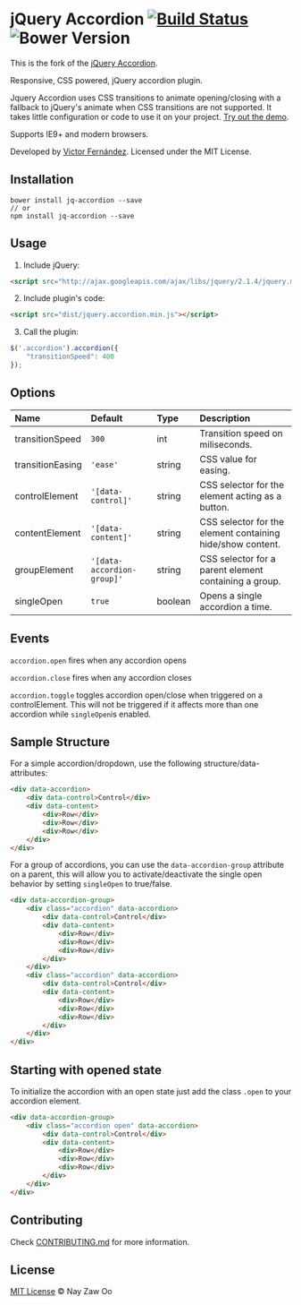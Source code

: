 # jQuery Accordion [![Build Status](https://secure.travis-ci.org/nayzawoo/jquery-accordion.svg?branch=master)](https://travis-ci.org/nayzawoo/jquery-accordion) ![Bower Version](https://badge.fury.io/bo/jq-accordion.svg)

This is the fork of the [jQuery Accordion](https://github.com/vctrfrnndz/jquery-accordion).

Responsive, CSS powered, jQuery accordion plugin.

Jquery Accordion uses CSS transitions to animate opening/closing with a fallback to jQuery's animate when CSS transitions are not supported. It takes little configuration or code to use it on your project. [Try out the demo](//nayzawoo.github.io/jquery-accordion).

Supports IE9+ and modern browsers.

Developed by [Victor Fernández](http://github.com/vctrfrnndz). Licensed under the MIT License.

## Installation

	bower install jq-accordion --save
	// or
	npm install jq-accordion --save

## Usage

1. Include jQuery:

```html
<script src="http://ajax.googleapis.com/ajax/libs/jquery/2.1.4/jquery.min.js"></script>
```

2. Include plugin's code:

```html
<script src="dist/jquery.accordion.min.js"></script>
```

3. Call the plugin:

```javascript
$('.accordion').accordion({
    "transitionSpeed": 400
});
```

## Options

Name             | Default                    | Type    | Description
:----------------|:---------------------------|:--------|:-----------
transitionSpeed  | `300`                      | int     | Transition speed on miliseconds.
transitionEasing | `'ease'`                   | string  | CSS value for easing.
controlElement   | `'[data-control]'`         | string  | CSS selector for the element acting as a button.
contentElement   | `'[data-content]'`         | string  | CSS selector for the element containing hide/show content.
groupElement     | `'[data-accordion-group]'` | string  | CSS selector for a parent element containing a group.
singleOpen       | `true`                     | boolean | Opens a single accordion a time.

## Events

`accordion.open` fires when any accordion opens

`accordion.close` fires when any accordion closes

`accordion.toggle` toggles accordion open/close when triggered on a controlElement. This will not be triggered if it affects more than one accordion while `singleOpen`is enabled.

## Sample Structure

For a simple accordion/dropdown, use the following structure/data-attributes:

```html
<div data-accordion>
    <div data-control>Control</div>
    <div data-content>
        <div>Row</div>
        <div>Row</div>
        <div>Row</div>
    </div>
</div>
```

For a group of accordions, you can use the `data-accordion-group` attribute on a parent, this will allow you to activate/deactivate the single open behavior by setting `singleOpen` to true/false.

```html
<div data-accordion-group>
    <div class="accordion" data-accordion>
        <div data-control>Control</div>
        <div data-content>
            <div>Row</div>
            <div>Row</div>
            <div>Row</div>
        </div>
    </div>
    <div class="accordion" data-accordion>
        <div data-control>Control</div>
        <div data-content>
            <div>Row</div>
            <div>Row</div>
            <div>Row</div>
        </div>
    </div>
</div>
```

## Starting with opened state

To initialize the accordion with an open state just add the class `.open` to your accordion element.

```html
<div data-accordion-group>
    <div class="accordion open" data-accordion>
        <div data-control>Control</div>
        <div data-content>
            <div>Row</div>
            <div>Row</div>
            <div>Row</div>
        </div>
    </div>
</div>
```

## Contributing

Check [CONTRIBUTING.md](CONTRIBUTING.md) for more information.

## License

[MIT License](LICENSE.md) © Nay Zaw Oo
